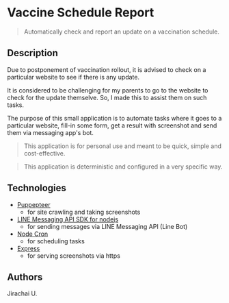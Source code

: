 # Vaccine Schedule Report

> Automatically check and report an update on a vaccination schedule.

## Description

Due to postponement of vaccination rollout, it is advised to check on a particular website to see if there is any update.

It is considered to be challenging for my parents to go to the website to check for the update themselve. So, I made this to assist them on such tasks.

The purpose of this small application is to automate tasks where it goes to a particular website, fill-in some form, get a result with screenshot and send them via messaging app's bot.

> This application is for personal use and meant to be quick, simple and cost-effective.

> This application is deterministic and configured in a very specific way.

## Technologies

- [Puppepteer](https://github.com/puppeteer/puppeteer)
  - for site crawling and taking screenshots
- [LINE Messaging API SDK for nodejs](https://github.com/line/line-bot-sdk-nodejs)
  - for sending messages via LINE Messaging API (Line Bot)
- [Node Cron](https://github.com/node-cron/node-cron)
  - for scheduling tasks
- [Express](https://github.com/expressjs/express)
  - for serving screenshots via https

## Authors

Jirachai U.
